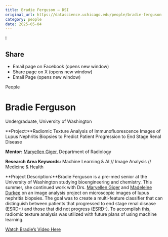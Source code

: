 ```yaml
---
title: Bradie Ferguson – DSI
original_url: https://datascience.uchicago.edu/people/bradie-ferguson
category: people
date: 2025-05-04
---
```


<!-- Table-like structure detected -->

!

## Share

* Email page on Facebook (opens new window)
* Share page on X (opens new window)
* Email Page (opens new window)

<!-- Table-like structure detected -->

People

# Bradie Ferguson

Undergraduate, University of Washington

**Project:**Radiomic Texture Analysis of Immunofluorescence Images of Lupus Nephritis Biopsies to Predict Patient Progression to End Stage Renal Disease

**Mentor:** [Maryellen Giger](https://radiology.uchicago.edu/faculty/maryellen-l-giger-phd), Department of Radiology

**Research Area Keywords:** Machine Learning & AI // Image Analysis // Medicine & Health

**Project Description:**Bradie Ferguson is a pre-med senior at the University of Washington studying bioengineering and chemistry. This summer, she continued work with Drs. [Maryellen Giger](https://radiology.uchicago.edu/faculty/maryellen-l-giger-phd) and [Madeleine Durkee](https://www.linkedin.com/in/madeleine-durkee-03412537/) on an image analysis project on microscopic images of lupus nephritis biopsies. The goal was to create a multi-feature classifier that can distinguish between patients that progressed to end stage renal disease (ESRD+) and those that did not progress (ESRD-). To accomplish this, radiomic texture analysis was utilized with future plans of using machine learning.

[Watch Bradie’s Video Here](https://www.youtube.com/watch?v=32s4-a-c6g4&list=PL0IrIAIuK93E7cbGQFuGn8NWltNYDwxMh&index=32)